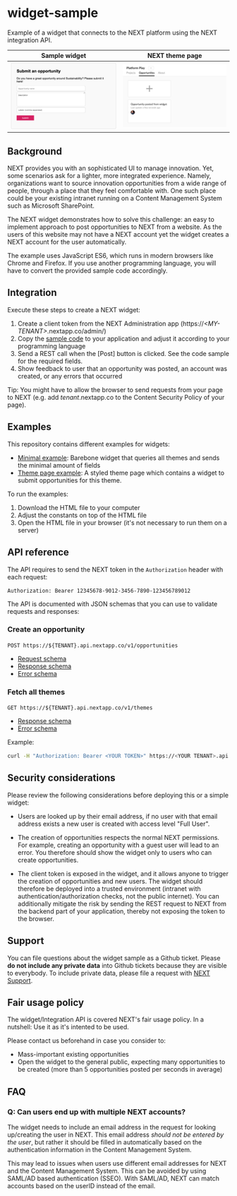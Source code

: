 # widget-sample

Example of a widget that connects to the NEXT platform using the NEXT integration API.

Sample widget | NEXT theme page
------------- | -------------
![Sample widget](img/widget-screenshot.png) | ![Opportunity posted from widget](img/theme-screenshot.png)

## Background

NEXT provides you with an sophisticated UI to manage innovation. Yet, some scenarios ask for a lighter, more integrated experience. Namely, organizations want to source innovation opportunities from a wide range of people, through a place that they feel comfortable with. One such place could be your existing intranet running on a Content Management System such as Microsoft SharePoint.

The NEXT widget demonstrates how to solve this challenge: an easy to implement approach to post opportunities to NEXT from a website. As the users of this website may not have a NEXT account yet the widget creates a NEXT account for the user automatically.

The example uses JavaScript ES6, which runs in modern browsers like Chrome and Firefox. If you use another programming language, you will have to convert the provided sample code accordingly.

## Integration

Execute these steps to create a NEXT widget:

1. Create a client token from the NEXT Administration app (https://_\<MY-TENANT\>_.nextapp.co/admin/)
2. Copy the [sample code](examples/) to your application and adjust it according to your programming language
3. Send a REST call when the [Post] button is clicked. See the code sample for the required fields.
4. Show feedback to user that an opportunity was posted, an account was created, or any errors that occurred

Tip: You might have to allow the browser to send requests from your page to NEXT (e.g. add _tenant_.nextapp.co to the Content Security Policy of your page).

## Examples

This repository contains different examples for widgets:
* [Minimal example](examples/minimal.html): Barebone widget that queries all themes and sends the minimal amount of fields
* [Theme page example](examples/theme-page.html): A styled theme page which contains a widget to submit opportunities for this theme.

To run the examples:
1. Download the HTML file to your computer
2. Adjust the constants on top of the HTML file
3. Open the HTML file in your browser (it's not necessary to run them on a server)

## API reference

The API requires to send the NEXT token in the `Authorization` header with each request:
```
Authorization: Bearer 12345678-9012-3456-7890-123456789012
```

The API is documented with JSON schemas that you can use to validate requests and responses:

### Create an opportunity

`POST https://${TENANT}.api.nextapp.co/v1/opportunities`
* [Request schema](https://collaborne.api.nextapp.co/v1/schema/create-opportunity.json)
* [Response schema](https://collaborne.api.nextapp.co/v1/schema/opportunity-created.json)
* [Error schema](https://collaborne.api.nextapp.co/v1/schema/create-opportunity-error.json)

### Fetch all themes

`GET https://${TENANT}.api.nextapp.co/v1/themes`
* [Response schema](https://collaborne.api.nextapp.co/v1/schema/themes-fetched.json)
* [Error schema](https://collaborne.api.nextapp.co/v1/schema/fetch-themes-error.json)

Example:
```sh
curl -H "Authorization: Bearer <YOUR TOKEN>" https://<YOUR TENANT>.api.nextapp.co/v1/themes
```

## Security considerations

Please review the following considerations before deploying this or a simple widget:

* Users are looked up by their email address, if no user with that email address exists a new user is created with access level "Full User".

* The creation of opportunities respects the normal NEXT permissions. For example, creating an opportunity with a guest user will lead to an error. You therefore should show the widget only to users who can create opportunities.

* The client token is exposed in the widget, and it allows anyone to trigger the creation of opportunities and new users. The widget should therefore be deployed into a trusted environment (intranet with authentication/authorization checks, not the public internet).
  You can additionally mitigate the risk by sending the REST request to NEXT from the backend part of your application, thereby not exposing the token to the browser.

## Support

You can file questions about the widget sample as a Github ticket. Please **do not include any private data** into Github tickets because they are visible to everybody. To include private data, please file a request with [NEXT Support](https://support.nextapp.co).

## Fair usage policy

The widget/Integration API is covered NEXT's fair usage policy. In a nutshell: Use it as it's intented to be used.

Please contact us beforehand in case you consider to:
* Mass-important existing opportunities
* Open the widget to the general public, expecting many opportunities to be created (more than 5 opportunities posted per seconds in average)

## FAQ

### Q: Can users end up with multiple NEXT accounts?

The widget needs to include an email address in the request for looking up/creating the user in NEXT. This email address _should not be entered by the user_, but rather it should be filled in automatically based on the authentication information in the Content Management System.

This may lead to issues when users use different email addresses for NEXT and the Content Management System. This can be avoided by using SAML/AD based authentication (SSEO). With SAML/AD, NEXT can match accounts based on the userID instead of the email.
